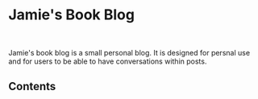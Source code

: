 # Jamie's Book Blog
<br>

Jamie's book blog is a small personal blog. It is designed for persnal use and for users to be able to have conversations within posts.

## Contents
